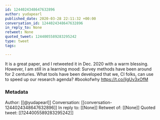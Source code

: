 ```yaml
---
id: 1244024348647632896
author: yudapearl
published_date: 2020-03-28 22:11:32 +00:00
conversation_id: 1244024348647632896
in_reply_to: None
retweet: None
quoted_tweet: 1244005589283295242
type: tweet
tags:

---
```


It is a great paper, and I retweeted it in Dec. 2020 with a warm blessing. However, I am still in a learning mood: Survey methods have been around for 2 centuries. What tools have been developed that we, CI folks, can use to speed  up our research agenda? #bookofwhy https://t.co/jlgUv3xOfM

### Metadata

Author: [[@yudapearl]]
Conversation: [[conversation-1244024348647632896]]
In reply to: [[None]]
Retweet of: [[None]]
Quoted tweet: [[1244005589283295242]]

